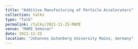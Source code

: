 ```yaml
---
title: "Additive Manufacturing of Particle Accelerators"
collection: talks
type: "Talk"
permalink: /talks/2021-11-25-MAMI
venue: "MAMI Seminar"
date: 2021-11-25
location: "Johannes Gutenberg University Mainz, Germany"
---
```


